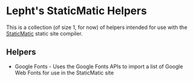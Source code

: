 # Lepht's StaticMatic Helpers #

This is a collection (of size 1, for now) of helpers intended for use with the [StaticMatic](http://staticmatic.rubyforge.org/) static site compiler.

## Helpers ##

* Google Fonts - Uses the Google Fonts APIs to import a list of Google Web Fonts for use in the StaticMatic site
